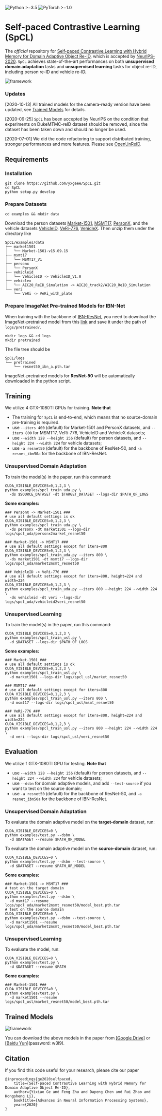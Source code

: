![Python >=3.5](https://img.shields.io/badge/Python->=3.5-blue.svg)
![PyTorch >=1.0](https://img.shields.io/badge/PyTorch->=1.0-yellow.svg)

# Self-paced Contrastive Learning (SpCL)

The *official* repository for [Self-paced Contrastive Learning with Hybrid Memory for Domain Adaptive Object Re-ID](https://arxiv.org/abs/2006.02713), which is accepted by [NeurIPS-2020](https://nips.cc/). `SpCL` achieves state-of-the-art performances on both **unsupervised domain adaptation** tasks and **unsupervised learning** tasks for object re-ID, including person re-ID and vehicle re-ID.

![framework](figs/framework.png)

### Updates

[2020-10-13] All trained models for the camera-ready version have been updated, see [Trained Models](#trained-models) for details.

[2020-09-25] `SpCL` has been accepted by NeurIPS on the condition that experiments on DukeMTMC-reID dataset should be removed, since the dataset has been taken down and should no longer be used.

[2020-07-01] We did the code refactoring to support distributed training, stronger performances and more features. Please see [OpenUnReID](https://github.com/open-mmlab/OpenUnReID).

## Requirements

### Installation

```shell
git clone https://github.com/yxgeee/SpCL.git
cd SpCL
python setup.py develop
```

### Prepare Datasets

```shell
cd examples && mkdir data
```
Download the person datasets [Market-1501](https://drive.google.com/file/d/0B8-rUzbwVRk0c054eEozWG9COHM/view), [MSMT17](https://arxiv.org/abs/1711.08565), [PersonX](https://github.com/sxzrt/Instructions-of-the-PersonX-dataset#data-for-visda2020-chanllenge), and the vehicle datasets [VehicleID](https://www.pkuml.org/resources/pku-vehicleid.html), [VeRi-776](https://github.com/JDAI-CV/VeRidataset), [VehicleX](https://www.aicitychallenge.org/2020-track2-download/).
Then unzip them under the directory like
```
SpCL/examples/data
├── market1501
│   └── Market-1501-v15.09.15
├── msmt17
│   └── MSMT17_V1
├── personx
│   └── PersonX
├── vehicleid
│   └── VehicleID -> VehicleID_V1.0
├── vehiclex
│   └── AIC20_ReID_Simulation -> AIC20_track2/AIC20_ReID_Simulation
└── veri
    └── VeRi -> VeRi_with_plate
```

### Prepare ImageNet Pre-trained Models for IBN-Net
When training with the backbone of [IBN-ResNet](https://arxiv.org/abs/1807.09441), you need to download the ImageNet-pretrained model from this [link](https://drive.google.com/drive/folders/1thS2B8UOSBi_cJX6zRy6YYRwz_nVFI_S) and save it under the path of `logs/pretrained/`.
```shell
mkdir logs && cd logs
mkdir pretrained
```
The file tree should be
```
SpCL/logs
└── pretrained
    └── resnet50_ibn_a.pth.tar
```
ImageNet-pretrained models for **ResNet-50** will be automatically downloaded in the python script.


## Training

We utilize 4 GTX-1080TI GPUs for training. **Note that**

+ The training for `SpCL` is end-to-end, which means that no source-domain pre-training is required.
+ use `--iters 400` (default) for Market-1501 and PersonX datasets, and `--iters 800` for MSMT17, VeRi-776, VehicleID and VehicleX datasets;
+ use `--width 128 --height 256` (default) for person datasets, and `--height 224 --width 224` for vehicle datasets;
+ use `-a resnet50` (default) for the backbone of ResNet-50, and `-a resnet_ibn50a` for the backbone of IBN-ResNet.

### Unsupervised Domain Adaptation
To train the model(s) in the paper, run this command:
```shell
CUDA_VISIBLE_DEVICES=0,1,2,3 \
python examples/spcl_train_uda.py \
  -ds $SOURCE_DATASET -dt $TARGET_DATASET --logs-dir $PATH_OF_LOGS
```

**Some examples:**
```shell
### PersonX -> Market-1501 ###
# use all default settings is ok
CUDA_VISIBLE_DEVICES=0,1,2,3 \
python examples/spcl_train_uda.py \
  -ds personx -dt market1501 --logs-dir logs/spcl_uda/personx2market_resnet50

### Market-1501 -> MSMT17 ###
# use all default settings except for iters=800
CUDA_VISIBLE_DEVICES=0,1,2,3 \
python examples/spcl_train_uda.py --iters 800 \
  -ds market1501 -dt msmt17 --logs-dir logs/spcl_uda/market2msmt_resnet50

### VehicleID -> VeRi-776 ###
# use all default settings except for iters=800, height=224 and width=224
CUDA_VISIBLE_DEVICES=0,1,2,3 \
python examples/spcl_train_uda.py --iters 800 --height 224 --width 224 \
  -ds vehicleid -dt veri --logs-dir logs/spcl_uda/vehicleid2veri_resnet50
```


### Unsupervised Learning
To train the model(s) in the paper, run this command:
```shell
CUDA_VISIBLE_DEVICES=0,1,2,3 \
python examples/spcl_train_usl.py \
  -d $DATASET --logs-dir $PATH_OF_LOGS
```

**Some examples:**
```shell
### Market-1501 ###
# use all default settings is ok
CUDA_VISIBLE_DEVICES=0,1,2,3 \
python examples/spcl_train_usl.py \
  -d market1501 --logs-dir logs/spcl_usl/market_resnet50

### MSMT17 ###
# use all default settings except for iters=800
CUDA_VISIBLE_DEVICES=0,1,2,3 \
python examples/spcl_train_usl.py --iters 800 \
  -d msmt17 --logs-dir logs/spcl_usl/msmt_resnet50

### VeRi-776 ###
# use all default settings except for iters=800, height=224 and width=224
CUDA_VISIBLE_DEVICES=0,1,2,3 \
python examples/spcl_train_usl.py --iters 800 --height 224 --width 224 \
  -d veri --logs-dir logs/spcl_usl/veri_resnet50
```


## Evaluation

We utilize 1 GTX-1080TI GPU for testing. **Note that**

+ use `--width 128 --height 256` (default) for person datasets, and `--height 224 --width 224` for vehicle datasets;
+ use `--dsbn` for domain adaptive models, and add `--test-source` if you want to test on the source domain;
+ use `-a resnet50` (default) for the backbone of ResNet-50, and `-a resnet_ibn50a` for the backbone of IBN-ResNet.

### Unsupervised Domain Adaptation

To evaluate the domain adaptive model on the **target-domain** dataset, run:
```shell
CUDA_VISIBLE_DEVICES=0 \
python examples/test.py --dsbn \
  -d $DATASET --resume $PATH_OF_MODEL
```

To evaluate the domain adaptive model on the **source-domain** dataset, run:
```shell
CUDA_VISIBLE_DEVICES=0 \
python examples/test.py --dsbn --test-source \
  -d $DATASET --resume $PATH_OF_MODEL
```

**Some examples:**
```shell
### Market-1501 -> MSMT17 ###
# test on the target domain
CUDA_VISIBLE_DEVICES=0 \
python examples/test.py --dsbn \
  -d msmt17 --resume logs/spcl_uda/market2msmt_resnet50/model_best.pth.tar
# test on the source domain
CUDA_VISIBLE_DEVICES=0 \
python examples/test.py --dsbn --test-source \
  -d market1501 --resume logs/spcl_uda/market2msmt_resnet50/model_best.pth.tar
```

### Unsupervised Learning
To evaluate the model, run:
```shell
CUDA_VISIBLE_DEVICES=0 \
python examples/test.py \
  -d $DATASET --resume $PATH
```

**Some examples:**
```shell
### Market-1501 ###
CUDA_VISIBLE_DEVICES=0 \
python examples/test.py \
  -d market1501 --resume logs/spcl_usl/market_resnet50/model_best.pth.tar
```

## Trained Models

![framework](figs/results.png)

You can download the above models in the paper from [[Google Drive]](https://drive.google.com/drive/folders/1ryx-fPGjrexwm9ZP9QO3Qk4SKzNqbaXw?usp=sharing) or [[Baidu Yun]](https://pan.baidu.com/s/1FInOhEdQsOEk-1oMWWB0Ag)(password: w3l9).


## Citation
If you find this code useful for your research, please cite our paper
```
@inproceedings{ge2020selfpaced,
    title={Self-paced Contrastive Learning with Hybrid Memory for Domain Adaptive Object Re-ID},
    author={Yixiao Ge and Feng Zhu and Dapeng Chen and Rui Zhao and Hongsheng Li},
    booktitle={Advances in Neural Information Processing Systems},
    year={2020}
}
```
